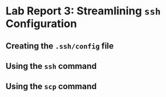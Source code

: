 # Lab Report 3: Streamlining `ssh` Configuration

## Creating the `.ssh/config` file

## Using the `ssh` command

## Using the `scp` command
